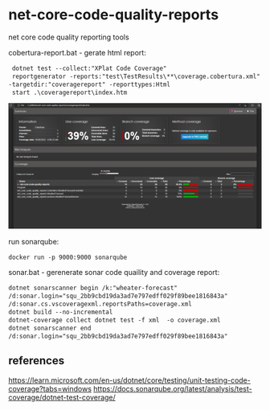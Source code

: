 # net-core-code-quality-reports
net core code quality reporting tools

cobertura-report.bat - gerate html report:

```
 dotnet test --collect:"XPlat Code Coverage"
 reportgenerator -reports:"test\TestResults\**\coverage.cobertura.xml" -targetdir:"coveragereport" -reporttypes:Html
 start .\coveragereport\index.htm
```

![Alt text](./images/cobertura.png?raw=true "Code coverage")

run sonarqube:

```
docker run -p 9000:9000 sonarqube
```

sonar.bat - gerenerate sonar code quaility and coverage report:

```
dotnet sonarscanner begin /k:"wheater-forecast" /d:sonar.login="squ_2bb9cbd19da3ad7e797edff029f89bee1816843a" /d:sonar.cs.vscoveragexml.reportsPaths=coverage.xml
dotnet build --no-incremental
dotnet-coverage collect dotnet test -f xml  -o coverage.xml
dotnet sonarscanner end /d:sonar.login="squ_2bb9cbd19da3ad7e797edff029f89bee1816843a"
```

## references
https://learn.microsoft.com/en-us/dotnet/core/testing/unit-testing-code-coverage?tabs=windows
https://docs.sonarqube.org/latest/analysis/test-coverage/dotnet-test-coverage/